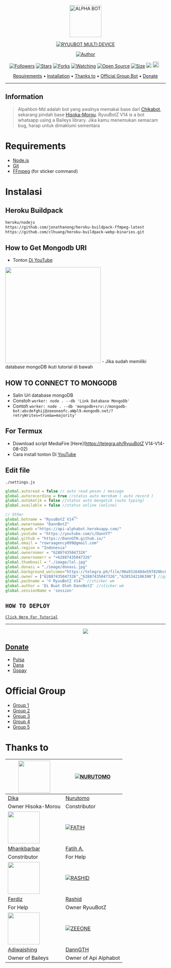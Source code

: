 <p align="center">
<img src="https://github.com/DannGTH/RyuuBotZ V14/blob/v7.1/image/lol_1.jpg" alt="ALPHA BOT" width="100"/>


</p>
<p align="center">
<a href="#"><img title="RYUUBOT MULTI DEVICE" src="https://img.shields.io/badge/RyuuBotZ V14-green?colorA=%23ff0000&colorB=%23017e40&style=for-the-badge"></a>
</p>
<p align="center">
<a href="https://github.com/DannGTH"><img title="Author" src="https://img.shields.io/badge/Author-DannGTH-red.svg?style=for-the-badge&logo=github"></a>
</p>
<p align="center">
<a href="https://github.com/DannGTH/followers"><img title="Followers" src="https://img.shields.io/github/followers/DannGTH?color=red&style=flat-square"></a>
<a href="https://github.com/DannGTH/RyuuBotZ V14/stargazers/"><img title="Stars" src="https://img.shields.io/github/stars/DannGTH/RyuuBotZ V14?color=blue&style=flat-square"></a>
<a href="https://github.com/DannGTH/RyuuBotZ V14/network/members"><img title="Forks" src="https://img.shields.io/github/forks/DannGTH/RyuuBotZ V14?color=red&style=flat-square"></a>
<a href="https://github.com/DannGTH/RyuuBotZ V14/watchers"><img title="Watching" src="https://img.shields.io/github/watchers/DannGTH/RyuuBotZ V14?label=Watchers&color=blue&style=flat-square"></a>
<a href="https://github.com/DannGTH/RyuuBotZ V14"><img title="Open Source" src="https://badges.frapsoft.com/os/v2/open-source.svg?v=103"></a>
<a href="https://github.com/DannGTH/RyuuBotZ V14/"><img title="Size" src="https://img.shields.io/github/repo-size/DannGTH/RyuuBotZ V14?style=flat-square&color=green"></a>
<a href="https://hits.seeyoufarm.com"><img src="https://hits.seeyoufarm.com/api/count/incr/badge.svg?url=https%3A%2F%2Fgithub.com%2FDannGTH%2FRyuuBotZ V14&count_bg=%2379C83D&title_bg=%23555555&icon=probot.svg&icon_color=%2300FF6D&title=hits&edge_flat=false"/></a>
<a href="https://github.com/DannGTH/RyuuBotZ V14/graphs/commit-activity"><img height="20" src="https://img.shields.io/badge/Maintained%3F-yes-green.svg"></a>&nbsp;&nbsp;
</p>

<p align="center">
  <a href="https://github.com/DannGTH/RyuuBotZ V14#requirements">Requirements</a> •
  <a href="https://github.com/DannGTH/RyuuBotZ V14#instalasi">Installation</a> •
  <a href="https://github.com/DannGTH/RyuuBotZ V14#thanks-to">Thanks to</a> •
  <a href="https://github.com/DannGTH/RyuuBotZ V14#Official-Group"> Official Group Bot</a> •
  <a href="https://github.com/DannGTH/RyuuBotZ V14#donate">Donate</a>
</p>
</div>


---

## Information
> Alpahbot-Md adalah bot yang awalnya memakai base dari [Chikabot](https://github.com/rashidsiregar28/chikabot/blob/main/README.md), sekarang pindah base [Hisoka-Morou](https://github.com/DikaArdnt/Hisoka-Morou). RyuuBotZ V14 is a bot whatsapp using a Baileys library.
> Jika kamu menemukan semacam bug, harap untuk dimaklumi sementara

# Requirements
* [Node.js](https://nodejs.org/en/)
* [Git](https://git-scm.com/downloads)
* [FFmpeg](https://github.com/BtbN/FFmpeg-Builds/releases/download/autobuild-2020-12-08-13-03/ffmpeg-n4.3.1-26-gca55240b8c-win64-gpl-4.3.zip) (for sticker command)

# Instalasi
## Heroku Buildpack
```bash
heroku/nodejs
https://github.com/jonathanong/heroku-buildpack-ffmpeg-latest
https://github.com/clhuang/heroku-buildpack-webp-binaries.git
```

## How to Get Mongodb URI
- Tonton [Di YouTube](https://youtu.be/M8H9S3djxTg)
<img src="https://telegra.ph/file/682c1315ff9a43bb1a724.jpg" width="300">
- Jika sudah memiliki database mongoDB ikuti tutorial di bawah

## HOW TO CONNECT TO MONGODB

- Salin Url database mongoDB
- Constoh `worker: node . --db 'Link Database MongoDb'`
- Contoh `worker: node . --db 'mongodb+srv://mongodb-bot:abcdefghij@zeeoneofc.aWpl9.mongodb.net/?retryWrites=true&w=majority'`

## For Termux
- Download script MediaFire [Here](https://telegra.ph/RyuuBotZ V14-V14-08-02)
- Cara install tonton Di [YouTube](https://youtu.be/ep_PM1PpEVg)

## Edit file
`./settings.js`
```ts
global.autoread = false // auto read pesan / message
global.autorecording = true //status auto merekam ( auto record )
global.autoketik = false //status auto mengetik (auto typing)
global.available = false //status online (online)

// Other
global.botname = "RyuuBotZ V14ོ"
global.ownername= "DannBotZ"
global.myweb ="https://api-alphabot.herokuapp.com/"
global.youtube = "https://youtube.com/c/DannYT"
global.github = "https://DannGTH.github.io/"
global.email = "rowraagency099@gmail.com"
global.region = "Indonesia"
global.ownernomer = "62887435047326"
global.ownernomerr = "+62887435047326"
global.thumbnail = "./image/lol.jpg"
global.donasi = "./image/donasi.jpg"
global.background_welcome="https://telegra.ph/file/90a931648de597820bc08.jpg" // maks size 30kb, agar welcome image nya tdk delay
global.owner = ["62887435047326","62887435047326","6285342106390"] //ganti agar fitur owner bisa di gunakan
global.packname = '© RyuuBotZ V14ོ' //sticker wm
global.author = 'Di Buat Oleh DannBotZ' //sticker wm
global.sessionName = 'session'
```

## ```HOW TO DEPLOY```

[`Click Here For Tutorial`](https://youtu.be/SdKHkld2NcI)<br>

----------

<p align="center">
  <a href="https://youtu.be/SdKHkld2NcI"><img src="https://a.top4top.io/p_2081imvxm1.jpg" />
</p>

## Donate
- [Pulsa](085810172953)
- [Dana](085880124597)
- [Gopay](085810172953)

# Official Group
- [Group 1](https://chat.whatsapp.com/EU890BcXjyBDkNaUT5WmYV)
- [Group 2](https://chat.whatsapp.com/E8NExJwIbhBJYzssfqJNsE)
- [Group 3](https://chat.whatsapp.com/KCSqHTky1apG7ApePsfiPy)
- [Group 4](https://chat.whatsapp.com/KwmvHr7VMFj7r5ry9xmMsU)
- [Group 5](https://chat.whatsapp.com/ELa7GhU0sP4EvXcVimQYtz)

# Thanks to
<a href="https://github.com/DikaArdnt"><img src="https://github.com/DikaArdnt.png?size=100" width="100" height="100"></a> | [![NURUTOMO](https://github.com/Nurutomo.png?size=100)](https://github.com/Nurutomo) 
---|---
[Dika](https://github.com/DikaArdnt)  | [Nurutomo](https://github.com/Nurutomo)
Owner Hisoka-Morou | Constributor |
<a href="https://github.com/MhankBarBar"><img src="https://github.com/MhankBarBar.png?size=100" width="100" height="100"></a> | [![FATIH](https://github.com/fatiharridho.png?size=100)](https://github.com/fatiharridho) 
[Mhankbarbar](https://github.com/MhankBarBar)  | [Fatih A.](https://github.com/fatiharridho)
Constributor | For Help |
<a href="https://github.com/FERDIZ-afk"><img src="https://github.com/FERDIZ-afk.png?size=100" width="100" height="100"></a> | [![RASHID](http://github.com/rashidsiregar28.png?size=100)](http://github.com/rashidsiregar28) 
[Ferdiz](https://github.com/FERDIZ-afk)  | [Rashid](https://github.com/rashidsiregar28)
For Help | Owner RyuuBotZ |
<a href="https://github.com/adiwajshing"><img src="https://github.com/adiwajshing.png?size=100" width="100" height="100"></a> | [![ZEEONE](http://github.com/DannGTH.png?size=100)](http://github.com/DannGTH) 
[Adiwajshing](https://github.com/adiwajshing) | [DannGTH](https://DannGTH.github.io)
Owner of Baileys | Owner of Api Alphabot |


